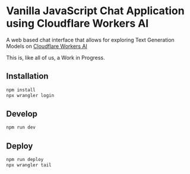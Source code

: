 # Vanilla JavaScript Chat Application using Cloudflare Workers AI

A web based chat interface that allows for exploring Text Generation Models on [Cloudflare Workers AI](https://developers.cloudflare.com/workers-ai/)

This is, like all of us, a Work in Progress.

## Installation

```bash
npm install
npx wrangler login
```

## Develop

```bash
npm run dev
```

## Deploy

```bash
npm run deploy
npx wrangler tail
```
